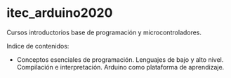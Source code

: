 # itec_arduino2020

Cursos introductorios base de programación y microcontroladores.

Indice de contenidos:

<ul>
	<li>
		Conceptos esenciales de programación. Lenguajes de bajo y alto nivel. Compilación e interpretación. Arduino como plataforma de aprendizaje.
	</li>
</ul>
